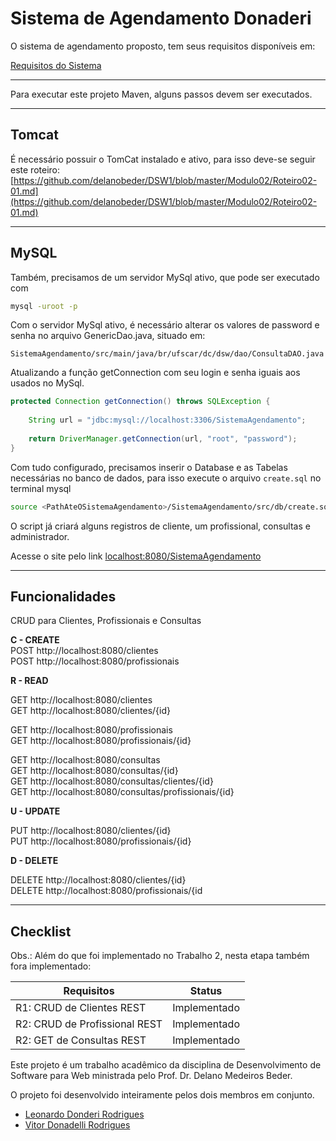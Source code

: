 # Sistema de Agendamento Donaderi

O sistema de agendamento proposto, tem seus requisitos disponíveis em: 

[Requisitos do Sistema](https://github.com/Donderileo/DSW1/blob/main/SistemaAgendamento/Requisitos-C1.pdf)


----

Para executar este projeto Maven, alguns passos devem ser executados.

----


## Tomcat 

É necessário possuir o TomCat instalado e ativo, para isso deve-se seguir este roteiro: [https://github.com/delanobeder/DSW1/blob/master/Modulo02/Roteiro02-01.md](https://github.com/delanobeder/DSW1/blob/master/Modulo02/Roteiro02-01.md)

----

## MySQL

Também, precisamos de um servidor MySql ativo, que pode ser executado com

```bash
mysql -uroot -p
```

Com o servidor MySql ativo, é necessário alterar os valores de password e senha no arquivo GenericDao.java, situado em:
    
    SistemaAgendamento/src/main/java/br/ufscar/dc/dsw/dao/ConsultaDAO.java

Atualizando a função getConnection com seu login e senha iguais aos usados no MySql.

```java
protected Connection getConnection() throws SQLException {
    
    String url = "jdbc:mysql://localhost:3306/SistemaAgendamento";
    
    return DriverManager.getConnection(url, "root", "password");
}
```

Com tudo configurado, precisamos inserir o Database e as Tabelas necessárias no banco de dados, para isso execute o arquivo `create.sql` no terminal mysql

```bash
source <PathAteOSistemaAgendamento>/SistemaAgendamento/src/db/create.sql
```

O script já criará alguns registros de cliente, um profissional, consultas e administrador.


Acesse o site pelo link [localhost:8080/SistemaAgendamento](localhost:8080/SistemaAgendamento)

----

## Funcionalidades  

CRUD para Clientes, Profissionais e Consultas  

**C - CREATE**  
POST http://localhost:8080/clientes  
POST http://localhost:8080/profissionais  

**R - READ**  

GET http://localhost:8080/clientes  
GET http://localhost:8080/clientes/{id}  

GET http://localhost:8080/profissionais  
GET http://localhost:8080/profissionais/{id}  

GET http://localhost:8080/consultas  
GET http://localhost:8080/consultas/{id}  
GET http://localhost:8080/consultas/clientes/{id}  
GET http://localhost:8080/consultas/profissionais/{id}  

**U - UPDATE**  

PUT http://localhost:8080/clientes/{id}  
PUT http://localhost:8080/profissionais/{id}  

**D - DELETE**  

DELETE http://localhost:8080/clientes/{id}  
DELETE http://localhost:8080/profissionais/{id  

----

## Checklist 
Obs.: Além do que foi implementado no Trabalho 2, nesta etapa também fora implementado: 

| Requisitos | Status |
| ------------- | ------------- |
| R1: CRUD de Clientes REST | Implementado |
| R2: CRUD de Profissional REST | Implementado |
| R2: GET de Consultas REST | Implementado |


Este projeto é um trabalho acadêmico da disciplina de Desenvolvimento de Software para Web ministrada pelo Prof. Dr. Delano Medeiros Beder.

O projeto foi desenvolvido inteiramente pelos dois membros em conjunto.

* [Leonardo Donderi Rodrigues](https://github.com/Donderileo) 
* [Vitor Donadelli Rodrigues](https://github.com/VitorDonadelli)

